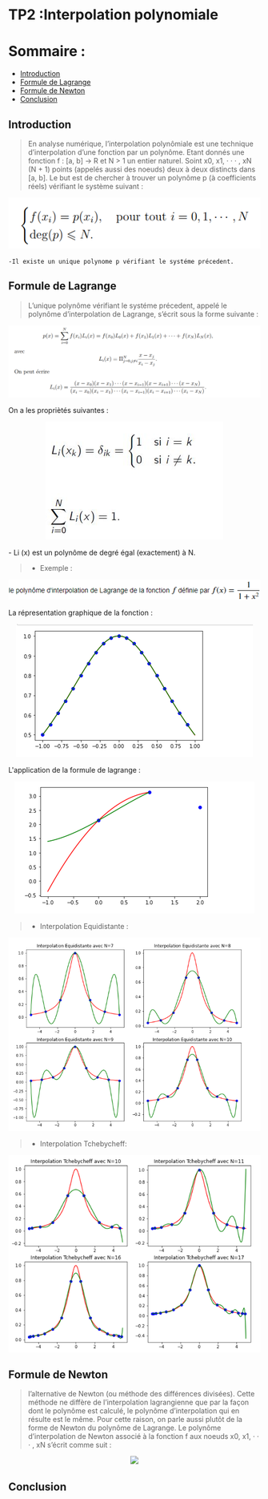 # TP2 :Interpolation polynomiale
# Sommaire :
 - [Introduction](#introduction)
 - [Formule de Lagrange](Formule-de-Lagrange)
 - [Formule de Newton](Formule-de-Newton)
 - [Conclusion](#conclusion)
## Introduction
> En analyse numérique, l’interpolation polynômiale est une technique d’interpolation d’une fonction par un polynôme. Etant donnés une fonction f : [a, b] -> R et N > 1 un entier naturel. Soint x0, x1, · · · , xN (N + 1) points (appelés aussi des noeuds) deux à deux distincts dans [a, b]. Le but est de chercher à trouver un polynôme p (à coefficients réels) vérifiant le système suivant :  
<p align="center"><img  src="interpolation.PNG"/></p>

    -Il existe un unique polynome p vérifiant le systéme précedent.
## Formule de Lagrange

>L’unique polynôme vérifiant le systéme précedent, appelé le polynôme d’interpolation de Lagrange, s’écrit sous la forme suivante :
<p align="center"><img  src="Formule de Lagrange.PNG"/></p>
On a les propriètés suivantes :
<p align="center"><img  src=imagelagrange.PNG/></p>
- Li (x) est un polynôme de degré égal (exactement) à N.

> *  Exemple :
 <p align="center"><img  src="fonction.PNG"/></p>
La répresentation graphique de la fonction :
<p align="center"><img  src=imagelagrange2.PNG/></p>
L'application de la formule de lagrange : 
<p align="center"><img  src=imagelagrange3.PNG/></p>

> * Interpolation Equidistante :
<p align="center"><img  src=interpolationequidistance.PNG/></p>

> * Interpolation Tchebycheff: 
<p align="center"><img  src=interpolaationtchebycheff.PNG/></p>

## Formule de Newton
> l’alternative de Newton (ou méthode des différences divisées). Cette méthode ne diffère de l’interpolation lagrangienne que par la façon dont le polynôme est calculé, le polynôme d’interpolation qui en résulte est le même. Pour cette raison, on parle aussi plutôt de la forme de Newton du polynôme de Lagrange. Le polynôme d’interpolation de Newton associé à la fonction f aux noeuds x0, x1, · · · , xN s’écrit comme suit :
<p align="center"><img  src=![image.png](attachment:image.png)/></p>

## Conclusion
